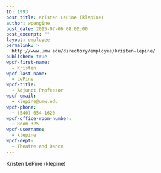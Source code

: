 ```yaml
---
ID: 1993
post_title: Kristen LePine (klepine)
author: wpengine
post_date: 2015-07-06 08:00:00
post_excerpt: ""
layout: employee
permalink: >
  http://www.umw.edu/directory/employee/kristen-lepine/
published: true
wpcf-first-name:
  - Kristen
wpcf-last-name:
  - LePine
wpcf-title:
  - Adjunct Professor
wpcf-email:
  - klepine@umw.edu
wpcf-phone:
  - (540) 654-1620
wpcf-office-room-number:
  - Room 325
wpcf-username:
  - klepine
wpcf-dept:
  - Theatre and Dance
---
```

Kristen LePine (klepine)